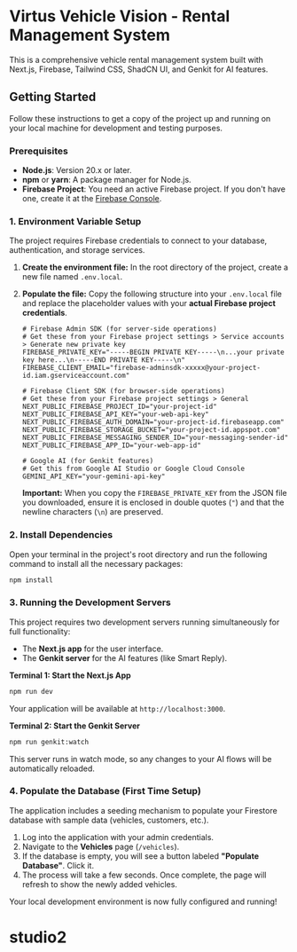 
# Virtus Vehicle Vision - Rental Management System

This is a comprehensive vehicle rental management system built with Next.js, Firebase, Tailwind CSS, ShadCN UI, and Genkit for AI features.

## Getting Started

Follow these instructions to get a copy of the project up and running on your local machine for development and testing purposes.

### Prerequisites

*   **Node.js**: Version 20.x or later.
*   **npm** or **yarn**: A package manager for Node.js.
*   **Firebase Project**: You need an active Firebase project. If you don't have one, create it at the [Firebase Console](https://console.firebase.google.com/).

### 1. Environment Variable Setup

The project requires Firebase credentials to connect to your database, authentication, and storage services.

1.  **Create the environment file:**
    In the root directory of the project, create a new file named `.env.local`.

2.  **Populate the file:**
    Copy the following structure into your `.env.local` file and replace the placeholder values with your **actual Firebase project credentials**.

    ```
    # Firebase Admin SDK (for server-side operations)
    # Get these from your Firebase project settings > Service accounts > Generate new private key
    FIREBASE_PRIVATE_KEY="-----BEGIN PRIVATE KEY-----\n...your private key here...\n-----END PRIVATE KEY-----\n"
    FIREBASE_CLIENT_EMAIL="firebase-adminsdk-xxxxx@your-project-id.iam.gserviceaccount.com"

    # Firebase Client SDK (for browser-side operations)
    # Get these from your Firebase project settings > General
    NEXT_PUBLIC_FIREBASE_PROJECT_ID="your-project-id"
    NEXT_PUBLIC_FIREBASE_API_KEY="your-web-api-key"
    NEXT_PUBLIC_FIREBASE_AUTH_DOMAIN="your-project-id.firebaseapp.com"
    NEXT_PUBLIC_FIREBASE_STORAGE_BUCKET="your-project-id.appspot.com"
    NEXT_PUBLIC_FIREBASE_MESSAGING_SENDER_ID="your-messaging-sender-id"
    NEXT_PUBLIC_FIREBASE_APP_ID="your-web-app-id"

    # Google AI (for Genkit features)
    # Get this from Google AI Studio or Google Cloud Console
    GEMINI_API_KEY="your-gemini-api-key"
    ```

    **Important:** When you copy the `FIREBASE_PRIVATE_KEY` from the JSON file you downloaded, ensure it is enclosed in double quotes (`"`) and that the newline characters (`\n`) are preserved.

### 2. Install Dependencies

Open your terminal in the project's root directory and run the following command to install all the necessary packages:

```bash
npm install
```

### 3. Running the Development Servers

This project requires two development servers running simultaneously for full functionality:
*   The **Next.js app** for the user interface.
*   The **Genkit server** for the AI features (like Smart Reply).

**Terminal 1: Start the Next.js App**

```bash
npm run dev
```
Your application will be available at `http://localhost:3000`.

**Terminal 2: Start the Genkit Server**

```bash
npm run genkit:watch
```
This server runs in watch mode, so any changes to your AI flows will be automatically reloaded.

### 4. Populate the Database (First Time Setup)

The application includes a seeding mechanism to populate your Firestore database with sample data (vehicles, customers, etc.).

1.  Log into the application with your admin credentials.
2.  Navigate to the **Vehicles** page (`/vehicles`).
3.  If the database is empty, you will see a button labeled **"Populate Database"**. Click it.
4.  The process will take a few seconds. Once complete, the page will refresh to show the newly added vehicles.

Your local development environment is now fully configured and running!
# studio2
